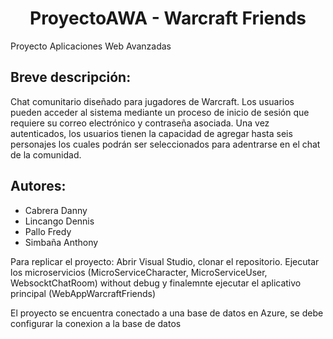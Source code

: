 <h1 align="center"> ProyectoAWA - Warcraft Friends </h1> 
Proyecto Aplicaciones Web Avanzadas

## Breve descripción:

Chat comunitario diseñado para jugadores de Warcraft. Los usuarios pueden acceder al sistema mediante un proceso de inicio de sesión que requiere su correo electrónico y contraseña asociada. Una vez autenticados, los usuarios tienen la capacidad de agregar hasta seis personajes los cuales podrán ser seleccionados para adentrarse en el chat de la comunidad.


## Autores:

- Cabrera Danny
- Lincango Dennis
- Pallo Fredy 
- Simbaña Anthony


Para replicar el proyecto:
Abrir Visual Studio, clonar el repositorio.
Ejecutar los microservicios (MicroServiceCharacter, MicroServiceUser, WebsocktChatRoom) without debug y finalemnte ejecutar el aplicativo principal (WebAppWarcraftFriends)

El proyecto se encuentra conectado a una base de datos en Azure, se debe configurar la conexion a la base de datos
